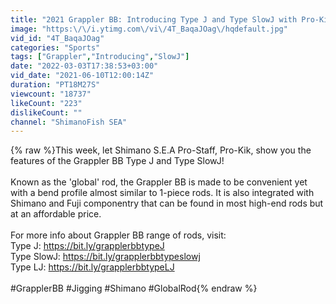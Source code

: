 ```yaml
---
title: "2021 Grappler BB: Introducing Type J and Type SlowJ with Pro-Kik [Eng Sub]"
image: "https:\/\/i.ytimg.com\/vi\/4T_BaqaJOag\/hqdefault.jpg"
vid_id: "4T_BaqaJOag"
categories: "Sports"
tags: ["Grappler","Introducing","SlowJ"]
date: "2022-03-03T17:38:53+03:00"
vid_date: "2021-06-10T12:00:14Z"
duration: "PT18M27S"
viewcount: "18737"
likeCount: "223"
dislikeCount: ""
channel: "ShimanoFish SEA"
---
```

{% raw %}This week, let Shimano S.E.A Pro-Staff, Pro-Kik, show you the features of the Grappler BB Type J and Type SlowJ!<br /><br />Known as the 'global' rod, the Grappler BB is made to be convenient yet with a bend profile almost similar to 1-piece rods. It is also integrated with Shimano and Fuji componentry that can be found in most high-end rods but at an affordable price.<br /><br />For more info about Grappler BB range of rods, visit: <br />Type J: <a rel="nofollow" target="blank" href="https://bit.ly/grapplerbbtypeJ">https://bit.ly/grapplerbbtypeJ</a><br />Type SlowJ: <a rel="nofollow" target="blank" href="https://bit.ly/grapplerbbtypeslowj">https://bit.ly/grapplerbbtypeslowj</a><br />Type LJ: <a rel="nofollow" target="blank" href="https://bit.ly/grapplerbbtypeLJ">https://bit.ly/grapplerbbtypeLJ</a><br /><br />#GrapplerBB #Jigging #Shimano #GlobalRod{% endraw %}

